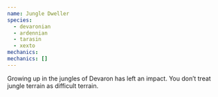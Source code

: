 ```yaml
---
name: Jungle Dweller
species:
  - devaronian
  - ardennian
  - tarasin
  - xexto
mechanics:
mechanics: []
---
```

Growing up in the jungles of Devaron has left an impact. You don’t treat jungle terrain as difficult terrain.
